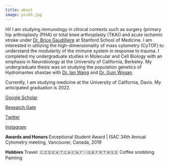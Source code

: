 ```yaml
---
title: about
image: pic03.jpg
---
```


Hi! I am studying immunology in clinical contexts such as surgery (primary hip arthroplasty (PHA) or total knee arthroplasty (TKA)) and acute ischemic stroke under <a href="https://gaudillierelab.stanford.edu">Dr. Brice Gaudilliere</a> at Stanford School of Medicine. I am interested in utilizing the high-dimensionality of mass cytometry (CyTOF) to understand the modularity of the immune system in response to trauma. I completed my undergraduate studies in Molecular and Cell Biology with an emphasis in Neurobiology at the University of California, Berkeley. My undergraduate thesis was on studying the population genetics of Hydromantes shastae with <a href="https://nature.berkeley.edu/wanglab/">Dr. Ian Wang</a> and <a href="ttp://www.guinwogan.com/">Dr. Guin Wogan</a>. 

Currently, I am studying medicine at the University of California, Davis. My anticipated graduation is 2022. 

<a href="https://scholar.google.com/citations?user=1jxR9JIAAAAJ&hl=en">Google Scholar</a>

<a href="https://www.researchgate.net/profile/Amy_Tsai6">Research Gate</a>

<a href="https://twitter.com/amytsaii?lang=en">Twitter</a>

<a href="https://www.instagram.com/amiitsaii/">Instagram</a>

<b> Awards and Honors </b> 
Exceptional Student Award | ISAC 34th Annual Cytometry meeting, Vancouver, Canada, 2019 

<b> Hobbies </b> 
 Travel: 🇨🇿🇩🇪🇦🇹🇨🇦🇨🇳🇫🇮🇬🇧🇫🇷🇹🇼🇸🇪 
 Coffee snobbing 
 Painting 

 
